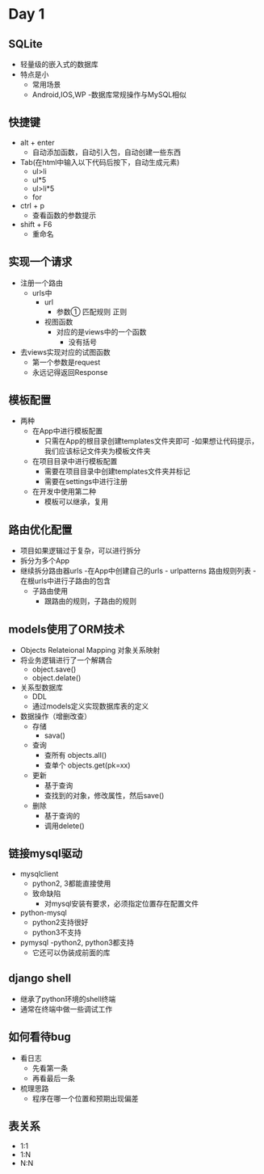 # Day 1
## SQLite
- 轻量级的嵌入式的数据库
- 特点是小
    - 常用场景
    - Android,IOS,WP
-数据库常规操作与MySQL相似

## 快捷键
- alt + enter
    - 自动添加函数，自动引入包，自动创建一些东西
- Tab(在html中输入以下代码后按下，自动生成元素)
    - ul>li
    - ul*5
    - ul>li*5
    - for
- ctrl + p
    - 查看函数的参数提示
- shift + F6
    - 重命名

## 实现一个请求
- 注册一个路由
    - urls中
        - url
            - 参数① 匹配规则 正则
        - 视图函数
            - 对应的是views中的一个函数
                - 没有括号
- 去views实现对应的试图函数
    - 第一个参数是request
    - 永远记得返回Response

## 模板配置
- 两种
    - 在App中进行模板配置
        - 只需在App的根目录创建templates文件夹即可
        -如果想让代码提示，我们应该标记文件夹为模板文件夹
    - 在项目目录中进行模板配置
        - 需要在项目目录中创建templates文件夹并标记
        - 需要在settings中进行注册
    - 在开发中使用第二种
        - 模板可以继承，复用

## 路由优化配置
- 项目如果逻辑过于复杂，可以进行拆分
- 拆分为多个App
- 继续拆分路由器urls
    -在App中创建自己的urls
        - urlpatterns 路由规则列表
        - 在根urls中进行子路由的包含
    - 子路由使用
        - 跟路由的规则，子路由的规则

## models使用了ORM技术
- Objects Relateional Mapping 对象关系映射
- 将业务逻辑进行了一个解耦合
    - object.save()
    - object.delate()
- 关系型数据库
    - DDL
    - 通过models定义实现数据库表的定义
- 数据操作（增删改查）
    - 存储 
        - sava()
    - 查询
        - 查所有 objects.all()
        - 查单个 objects.get(pk=xx)
    - 更新
        - 基于查询
        - 查找到的对象，修改属性，然后save()
    - 删除
        - 基于查询的
        - 调用delete()

## 链接mysql驱动
- mysqlclient
    - python2, 3都能直接使用
    - 致命缺陷
        - 对mysql安装有要求，必须指定位置存在配置文件
- python-mysql
    - python2支持很好
    - python3不支持
- pymysql
    -python2, python3都支持
    - 它还可以伪装成前面的库

## django shell
- 继承了python环境的shell终端
- 通常在终端中做一些调试工作

## 如何看待bug
- 看日志
    - 先看第一条
    - 再看最后一条
- 梳理思路
    - 程序在哪一个位置和预期出现偏差

## 表关系
- 1:1
- 1:N
- N:N